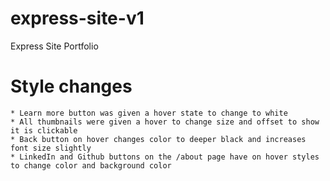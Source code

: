 # express-site-v1

Express Site Portfolio

# Style changes

    * Learn more button was given a hover state to change to white
    * All thumbnails were given a hover to change size and offset to show it is clickable
    * Back button on hover changes color to deeper black and increases font size slightly
    * LinkedIn and Github buttons on the /about page have on hover styles to change color and background color
